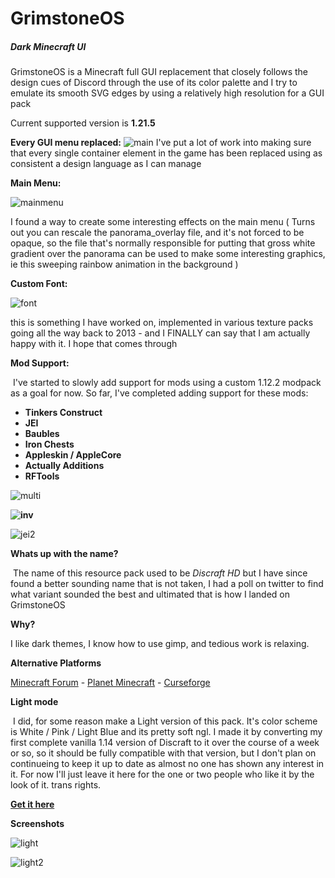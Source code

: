 # GrimstoneOS

##### Dark Minecraft UI 

GrimstoneOS is a Minecraft full GUI replacement that closely follows the design cues of Discord through the use of its color palette and I try to emulate its smooth SVG edges by using a relatively high resolution for a GUI pack

Current supported version is **1.21.5**

**Every GUI menu replaced:**
![main](screenshots/main.png)
I've put a lot of work into making sure that every single container element in the game has been replaced using as consistent a design language as I can manage



**Main Menu:**

![mainmenu](screenshots/mainmenu.png)

I found a way to create some interesting effects on the main menu ( Turns out you can rescale the panorama_overlay file, and it's not forced to be opaque, so the file that's normally responsible for putting that gross white gradient over the panorama can be used to make some interesting graphics, ie this sweeping rainbow animation in the background )



**Custom Font:**

![font](screenshots/font.png)

this is something I have worked on, implemented in various texture packs going all the way back to 2013 - and I FINALLY can say that I am actually happy with it. I hope that comes through


**Mod Support:**

​	I've started to slowly add support for mods using a custom 1.12.2 modpack as a goal for now. So far, I've completed adding support for these mods:

- **Tinkers Construct**
- **JEI**
- **Baubles**
- **Iron Chests**
- **Appleskin / AppleCore**
- **Actually Additions**
- **RFTools**



![multi](screenshots/multi.png)

**![inv](screenshots/inv.png)**

![jei2](screenshots/jei2.png)



**Whats up with the name?**

​	The name of this resource pack used to be *Discraft HD* but I have since found a better sounding name that is not taken, I had a poll on twitter to find what variant sounded the best and ultimated that is how I landed on GrimstoneOS



**Why?**

I like dark themes, I know how to use gimp, and tedious work is relaxing.



**Alternative Platforms**

[Minecraft Forum](https://www.minecraftforum.net/forums/mapping-and-modding-java-edition/resource-packs/2963356-discraft-1-14-x16-x64-gui-dark-and-light-mode-for) - [Planet Minecraft](https://www.planetminecraft.com/texture_pack/discraft-hd-dark-mode-for-minecraft/) - [Curseforge](https://www.curseforge.com/minecraft/texture-packs/discraft-hd)



**Light mode**

​	I did, for some reason make a Light version of this pack. It's color scheme is White / Pink / Light Blue and its pretty soft ngl. I made it by converting my first complete vanilla 1.14 version of Discraft to it over the course of a week or so, so it should be fully compatible with that version, but I don't plan on continueing to keep it up to date as almost no one has shown any interest in it. For now I'll just leave it here for the one or two people who like it by the look of it. trans rights.

**[Get it here](https://www.planetminecraft.com/texture_pack/discraft-hd-light-mode/)**

**Screenshots**

![light](screenshots/light.png)

![light2](screenshots/light2.png)
